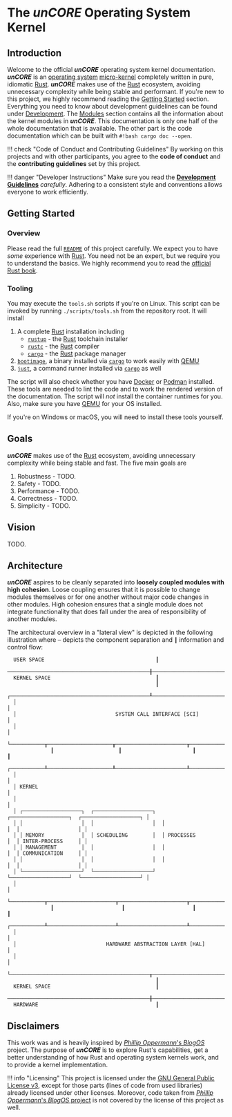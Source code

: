 # The _unCORE_ Operating System Kernel

## Introduction

Welcome to the official **_unCORE_** operating system kernel documentation. **_unCORE_** is an [operating system] [micro-kernel] completely written in pure, idiomatic [Rust]. **_unCORE_** makes use of the [Rust] ecosystem, avoiding unnecessary complexity while being stable and performant. If you're new to this project, we highly recommend reading the [Getting Started][docs-getting-started] section. Everything you need to know about development guidelines can be found under [Development][docs-development]. The [Modules][docs-modules] section contains all the information about the kernel modules in **_unCORE_**. This documentation is only one half of the whole documentation that is available. The other part is the code documentation which can be built with `#!bash cargo doc --open`.

!!! check "Code of Conduct and Contributing Guidelines"
    By working on this projects and with other participants, you agree to the **code of conduct** and the **contributing guidelines** set by this project.

!!! danger "Developer Instructions"
    Make sure you read the [**Development Guidelines**][docs-development] _carefully_. Adhering to a consistent style and conventions allows everyone to work efficiently.

## Getting Started

### Overview

Please read the full [`README`](https://github.com/georglauterbach/uncore/blob/master/README.md) of this project carefully. We expect you to have _some_ experience with [Rust]. You need not be an expert, but we require you to understand the basics. We highly recommend you to read the [official Rust book].

### Tooling

You may execute the `tools.sh` scripts if you're on Linux. This script can be invoked by running `./scripts/tools.sh` from the repository root. It will install

1. A complete [Rust] installation including
    - [`rustup`](https://rustup.rs/) - the [Rust] toolchain installer
    - [`rustc`](https://doc.rust-lang.org/rustc/what-is-rustc.html) - the [Rust] compiler
    - [`cargo`](https://doc.rust-lang.org/cargo/) - the [Rust] package manager
2. [`bootimage`](https://github.com/rust-osdev/bootimage), a binary installed via [`cargo`](https://doc.rust-lang.org/cargo/) to work easily with [QEMU]
3. [`just`](https://github.com/casey/just), a command runner installed via [`cargo`](https://doc.rust-lang.org/cargo/) as well

The script will also check whether you have [Docker] or [Podman] installed. These tools are needed to lint the code and to work the rendered version of the documentation. The script will _not_ install the container runtimes for you. Also, make sure you have [QEMU] for your OS installed.

If you're on Windows or macOS, you will need to install these tools yourself.

## Goals

**_unCORE_** makes use of the [Rust] ecosystem, avoiding unnecessary complexity while being stable and fast. The five main goals are

1. Robustness - TODO.
2. Safety - TODO.
3. Performance - TODO.
4. Correctness - TODO.
5. Simplicity - TODO.

## Vision

TODO.

## Architecture

**_unCORE_** aspires to be cleanly separated into **loosely coupled modules with high cohesion**. Loose coupling ensures that it is possible to change modules themselves or for one another without major code changes in other modules. High cohesion ensures that a single module does not integrate functionality that does fall under the area of responsibility of another modules.

The architectural overview in a "lateral view" is depicted in the following illustration where `─` depicts the component separation and `┃` information and control flow:

``` TXT
  USER SPACE                                    ┃
  ──────────────────────────────────────────────╂───────────────────────────────────────────────
  KERNEL SPACE                                  ┃
                                                ┃
  ┌─────────────────────────────────────────────┸──────────────────────────────────────────────┐
  │                                                                                            │
  │                                SYSTEM CALL INTERFACE [SCI]                                 │
  │                                                                                            │
  └───────────┰─────────────────────┰───────────────────────┰──────────────────────┰───────────┘
              ┃                     ┃                       ┃                      ┃
  ┌───────────┸─────────────────────┸───────────────────────┸──────────────────────┸───────────┐
  │                                                                                            │
  │ KERNEL                                                                                     │
  │                                                                                            │
  │ ┌───────────────────┐  ┌───────────────────┐  ┌───────────────────┐  ┌───────────────────┐ │
  │ │                   │  │                   │  │                   │  │                   │ │
  │ │ MEMORY            │  │ SCHEDULING        │  │ PROCESSES         │  │ INTER-PROCESS     │ │
  │ │ MANAGEMENT        │  │                   │  │                   │  │ COMMUNICATION     │ │
  │ │                   │  │                   │  │                   │  │                   │ │
  │ └───────────────────┘  └───────────────────┘  └───────────────────┘  └───────────────────┘ │
  │                                                                                            │
  └───────────┰──────────────────────┰──────────────────────┰──────────────────────┰───────────┘
              ┃                      ┃                      ┃                      ┃
  ┌───────────┸──────────────────────┸──────────────────────┸──────────────────────┸───────────┐
  │                                                                                            │
  │                             HARDWARE ABSTRACTION LAYER [HAL]                               │
  │                                                                                            │
  └─────────────────────────────────────────────┰──────────────────────────────────────────────┘
                                                ┃
  KERNEL SPACE                                  ┃
  ──────────────────────────────────────────────╂────────────────────────────────────────────────
  HARDWARE                                      ┃
```

## Disclaimers

This work was and is heavily inspired by [_Phillip Oppermann_'s _BlogOS_][blog-os] project. The purpose of **_unCORE_** is to explore Rust's capabilities, get a better understanding of how Rust and operating system kernels work, and to provide a kernel implementation.

!!! info "Licensing"
    This project is licensed under the [GNU General Public License v3], except for those parts (lines of code from used libraries) already licensed under other licenses. Moreover, code taken from [_Phillip Oppermann_'s _BlogOS_ project][blog-os] is not covered by the license of this project as well.

[//]: # (Links)

[docs-getting-started]: #getting-started
[docs-development]: ./development.md
[docs-modules]: ./modules/modules.md

[operating system]: https://en.wikipedia.org/wiki/Operating_system
[micro-kernel]: https://en.wikipedia.org/wiki/Microkernel
[Rust]: https://www.rust-lang.org/
[official Rust book]: https://doc.rust-lang.org/book/

[QEMU]: https://www.qemu.org/
[Docker]: https://www.docker.com/
[Podman]: https://podman.io/

[blog-os]: https://os.phil-opp.com/
[GNU General Public License v3]: https://www.gnu.org/licenses/gpl-3.0.txt
